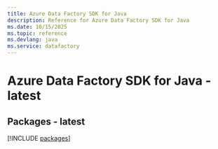 ```yaml
---
title: Azure Data Factory SDK for Java
description: Reference for Azure Data Factory SDK for Java
ms.date: 10/15/2025
ms.topic: reference
ms.devlang: java
ms.service: datafactory
---
```

# Azure Data Factory SDK for Java - latest
## Packages - latest
[!INCLUDE [packages](data-factory-index.md)]